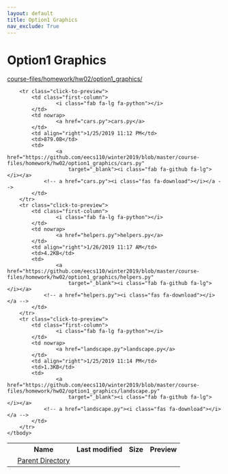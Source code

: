 ```yaml
---
layout: default
title: Option1 Graphics
nav_exclude: True
---
```


# Option1 Graphics

[course-files/homework/hw02/option1_graphics/](.)

<table class="tbl-files">
    <tbody>
        <tr>
            <th valign="top"></th>
            <th>Name</th>
            <th>Last modified</th>
            <th>Size</th>
            <th>Preview</th>
        </tr>
        <tr>
            <td valign="top">
                <i class="fa fa-folder-open"></i>
            </td>
            <td><a href="../">Parent Directory</a></td>
            <td>&nbsp;</td>
            <td>&nbsp;</td>
            <td>&nbsp;</td>
        </tr>

        <tr class="click-to-preview">
            <td class="first-column">
                    <i class="fab fa-lg fa-python"></i>
            </td>
            <td nowrap>
                    <a href="cars.py">cars.py</a>
            </td>
            <td align="right">1/25/2019 11:12 PM</td>
            <td>879.0B</td>
            <td>
                    <a href="https://github.com/eecs110/winter2019/blob/master/course-files/homework/hw02/option1_graphics/cars.py" 
                        target="_blank"><i class="fab fa-github fa-lg"></i></a>
                <!-- a href="cars.py"><i class="fas fa-download"></i></a -->
            </td>
        </tr>
        <tr class="click-to-preview">
            <td class="first-column">
                    <i class="fab fa-lg fa-python"></i>
            </td>
            <td nowrap>
                    <a href="helpers.py">helpers.py</a>
            </td>
            <td align="right">1/26/2019 11:17 AM</td>
            <td>4.2KB</td>
            <td>
                    <a href="https://github.com/eecs110/winter2019/blob/master/course-files/homework/hw02/option1_graphics/helpers.py" 
                        target="_blank"><i class="fab fa-github fa-lg"></i></a>
                <!-- a href="helpers.py"><i class="fas fa-download"></i></a -->
            </td>
        </tr>
        <tr class="click-to-preview">
            <td class="first-column">
                    <i class="fab fa-lg fa-python"></i>
            </td>
            <td nowrap>
                    <a href="landscape.py">landscape.py</a>
            </td>
            <td align="right">1/25/2019 11:14 PM</td>
            <td>1.3KB</td>
            <td>
                    <a href="https://github.com/eecs110/winter2019/blob/master/course-files/homework/hw02/option1_graphics/landscape.py" 
                        target="_blank"><i class="fab fa-github fa-lg"></i></a>
                <!-- a href="landscape.py"><i class="fas fa-download"></i></a -->
            </td>
        </tr>
    </tbody>
</table>

